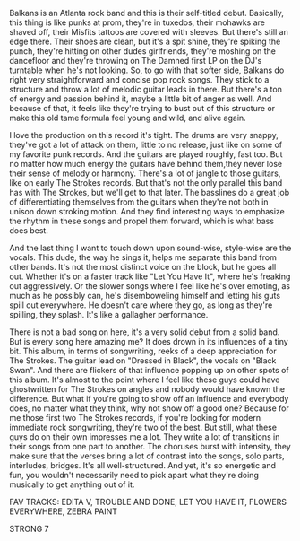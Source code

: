 Balkans is an Atlanta rock band and this is their self-titled debut. Basically, this thing is like punks at prom, they're in tuxedos, their mohawks are shaved off, their Misfits tattoos are covered with sleeves. But there's still an edge there. Their shoes are clean, but it's a spit shine, they're spiking the punch, they're hitting on other dudes girlfriends, they're moshing on the dancefloor and they're throwing on The Damned first LP on the DJ's turntable when he's not looking. So, to go with that softer side, Balkans do right very straightforward and concise pop rock songs. They stick to a structure and throw a lot of melodic guitar leads in there. But there's a ton of energy and passion behind it, maybe a little bit of anger as well. And because of that, it feels like they're trying to bust out of this structure or make this old tame formula feel young and wild, and alive again.

I love the production on this record it's tight. The drums are very snappy, they've got a lot of attack on them, little to no release, just like on some of my favorite punk records. And the guitars are played roughly, fast too. But no matter how much energy the guitars have behind them,they never lose their sense of melody or harmony. There's a lot of jangle to those guitars, like on early The Strokes records. But that's not the only parallel this band has with The Strokes, but we'll get to that later. The basslines do a great job of differentiating themselves from the guitars when they're not both in unison down stroking motion. And they find interesting ways to emphasize the rhythm in these songs and propel them forward, which is what bass does best.

And the last thing I want to touch down upon sound-wise, style-wise are the vocals. This dude, the way he sings it, helps me separate this band from other bands. It's not the most distinct voice on the block, but he goes all out. Whether it's on a faster track like "Let You Have It", where he's freaking out aggressively. Or the slower songs where I feel like he's over emoting, as much as he possibly can, he's disemboweling himself and letting his guts spill out everywhere. He doesn't care where they go, as long as they're spilling, they splash. It's like a gallagher performance.

There is not a bad song on here, it's a very solid debut from a solid band. But is every song here amazing me? It does drown in its influences of a tiny bit. This album, in terms of songwriting, reeks of a deep appreciation for The Strokes. The guitar lead on "Dressed in Black", the vocals on "Black Swan". And there are flickers of that influence popping up on other spots of this album. It's almost to the point where I feel like these guys could have ghostwritten for The Strokes on angles and nobody would have known the difference. But what if you're going to show off an influence and everybody does, no matter what they think, why not show off a good one? Because for me those first two The Strokes records, if you're looking for modern immediate rock songwriting, they're two of the best. But still, what these guys do on their own impresses me a lot. They write a lot of transitions in their songs from one part to another. The choruses burst with intensity, they make sure that the verses bring a lot of contrast into the songs, solo parts, interludes, bridges. It's all well-structured. And yet, it's so energetic and fun, you wouldn't necessarily need to pick apart what they're doing musically to get anything out of it.

FAV TRACKS: EDITA V, TROUBLE AND DONE, LET YOU HAVE IT, FLOWERS EVERYWHERE, ZEBRA PAINT

STRONG 7
